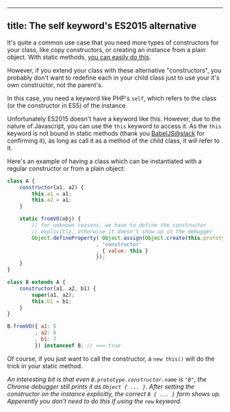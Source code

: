 --------------------------------------------
title: The self keyword's ES2015 alternative
--------------------------------------------

It's quite a common use case that you need more types of constructors
for your class, like copy constructors, or creating an instance from
a plain object. With static methods, [you can easily do this][1].

However, if you extend your class with these alternative "constructors",
you probably don't want to redefine each in your child class just to
use your it's own constructor, not the parent's.

<!-- TEASER -->

In this case, you need a keyword like PHP's `self`, which refers
to the class (or the constructor in ES5) of the instance.

Unfortunately ES2015 doesn't have a keyword like this. However, due to
the nature of Javascript, you can use the `this` keyword to access it.
As the `this` keyword is not bound in static methods (thank you
[BabelJS@slack][2] for confirming it), as long as call it as a method
of the child class, it will refer to it.

Here's an example of having a class which can be instantiated with a
regular constructor or from a plain object:

```javascript
class A {
	constructor(a1, a2) {
		this.a1 = a1;
		this.a2 = a1;
	}

	static fromVO(obj) {
		// for unknown reasons, we have to define the constructor
		// explicitly, otherwise it doesn't show up in the debugger			
		Object.defineProperty( Object.assign(Object.create(this.prototype), obj)
		                     , 'constructor'
		                     , { value: this }
		                     });
	}
}

class B extends A {
	constructor(a1, a2, b1) {
		super(a1, a2);
		this.b1 = b1;
	}
}

B.fromVO({ a1: 5
         , a2: 6
         , b1: 7
         }) instanceof B; // === true

```

Of course, if you just want to call the constructor, a `new this()` will do
the trick in your static method.

*An interesting bit is that even `B.prototype.constructor.name` is `"B"`,
the Chrome debugger still prints it as `Object { ... }`. After setting the
constructor on the instance explicitly, the correct `B { ... }` form shows up.
Apperently you don't need to do this if using the `new` keyword.*

[1]: http://odetocode.com/blogs/scott/archive/2015/02/02/static-members-in-es6.aspx
[2]: https://babeljs.slack.com
